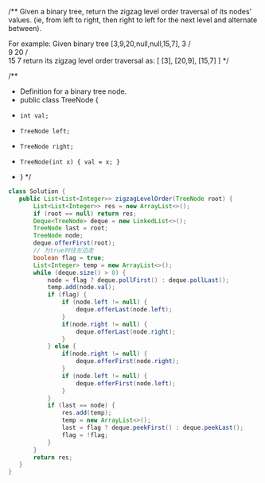 /**
Given a binary tree, return the zigzag level order traversal of its nodes' values. (ie, from left to right, then right to left for the next level and alternate between).

For example:
Given binary tree [3,9,20,null,null,15,7],
    3
   / \
  9  20
    /  \
   15   7
return its zigzag level order traversal as:
[
  [3],
  [20,9],
  [15,7]
]
*/

/**
 * Definition for a binary tree node.
 * public class TreeNode {
 *     int val;
 *     TreeNode left;
 *     TreeNode right;
 *     TreeNode(int x) { val = x; }
 * }
 */
 ```java
class Solution {
    public List<List<Integer>> zigzagLevelOrder(TreeNode root) {
        List<List<Integer>> res = new ArrayList<>();
        if (root == null) return res;
        Deque<TreeNode> deque = new LinkedList<>();
        TreeNode last = root;
        TreeNode node;
        deque.offerFirst(root);
        // 为true时往左边走
        boolean flag = true;
        List<Integer> temp = new ArrayList<>();
        while (deque.size() > 0) {
            node = flag ? deque.pollFirst() : deque.pollLast();
            temp.add(node.val);
            if (flag) {
                if (node.left != null) {
                    deque.offerLast(node.left);
                }
                if(node.right != null) {
                    deque.offerLast(node.right);
                }
            } else {
                if(node.right != null) {
                    deque.offerFirst(node.right);
                }
                if (node.left != null) {
                    deque.offerFirst(node.left);
                }
            }
            if (last == node) {
                res.add(temp);
                temp = new ArrayList<>();
                last = flag ? deque.peekFirst() : deque.peekLast();
                flag = !flag;
            }
        }
        return res;
    }
}
```
